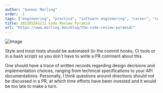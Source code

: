 ```yaml
---
author: "Gunnar Morling"
order: -1
tags: ["engineering", "practice", "software engineering", "career", "code review"]
title: 202205241111 Code Review Pyramid
url: "https://www.morling.dev/blog/the-code-review-pyramid/"
---
```


![Image](https://www.morling.dev/images/code_review_pyramid.png)

Style and most tests should be automated (in the commit hooks, CI tools or in a bash script) so you don't have to write a PR comment about this.

One should have a trace of written records regarding design decisions and implementation choices, ranging from technical specifications to your API documentations. Personally, I think questions around directions should not be discussed in a PR, at which time efforts have been invested and it would be too late to make a turn.

